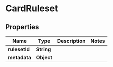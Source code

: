 

# CardRuleset


## Properties

| Name | Type | Description | Notes |
|------------ | ------------- | ------------- | -------------|
|**rulesetId** | **String** |  |  |
|**metadata** | **Object** |  |  |



